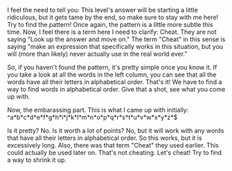 I feel the need to tell you: This level's answer will be starting a little ridiculous, but it gets tame by the end, so make sure to stay with me here! Try to find the pattern! Once again, the pattern is a little more subtle this time. Now, I feel there is a term here I need to clarify: Cheat. They are not saying "Look up the answer and move on." The term "Cheat" in this sense is saying "make an expression that specifically works in this situation, but you will (more than likely) never actually use in the real world ever."

So, if you haven't found the pattern, it's pretty simple once you know it. If you take a look at all the words in the left column, you can see that all the words have all their letters in alphabetical order. That's it! We have to find a way to find words in alphabetical order. Give that a shot, see what you come up with.

Now, the embarassing part. This is what I came up with initially: ^a\*b\*c\*d\*e\*f\*g\*h\*i\*j\*k\*l\*m\*n\*o\*p\*q\*r\*s\*t\*u\*v\*w\*x\*y\*z*$

Is it pretty? No. Is it worth a lot of points? No, but it will work with any words that have all their letters in alphabetical order. So this works, but it is excessively long. Also, there was that term "Cheat" they used earlier. This could actually be used later on. That's not cheating. Let's cheat! Try to find a way to shrink it up.
